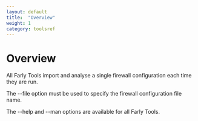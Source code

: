 ```yaml
---
layout: default
title:  "Overview"
weight: 1
category: toolsref
---
```


# Overview

All Farly Tools import and analyse a single firewall configuration each time they are run.

The --file option must be used to specify the firewall configuration file name.

The --help and --man options are available for all Farly Tools.

